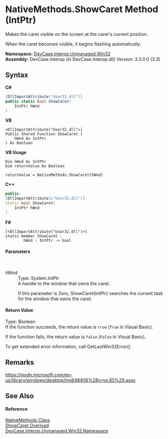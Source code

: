 # NativeMethods.ShowCaret Method (IntPtr)
 

Makes the caret visible on the screen at the caret's current position. 

 When the caret becomes visible, it begins flashing automatically.

**Namespace:**&nbsp;<a href="N_DevCase_Interop_Unmanaged_Win32">DevCase.Interop.Unmanaged.Win32</a><br />**Assembly:**&nbsp;DevCase.Interop (in DevCase.Interop.dll) Version: 3.3.0.0 (3.3)

## Syntax

**C#**<br />
``` C#
[DllImportAttribute("User32.dll")]
public static bool ShowCaret(
	IntPtr hWnd
)
```

**VB**<br />
``` VB
<DllImportAttribute("User32.dll">]
Public Shared Function ShowCaret ( 
	hWnd As IntPtr
) As Boolean
```

**VB Usage**<br />
``` VB Usage
Dim hWnd As IntPtr
Dim returnValue As Boolean

returnValue = NativeMethods.ShowCaret(hWnd)
```

**C++**<br />
``` C++
public:
[DllImportAttribute(L"User32.dll")]
static bool ShowCaret(
	IntPtr hWnd
)
```

**F#**<br />
``` F#
[<DllImportAttribute("User32.dll")>]
static member ShowCaret : 
        hWnd : IntPtr -> bool 

```


#### Parameters
&nbsp;<dl><dt>hWnd</dt><dd>Type: System.IntPtr<br />A handle to the window that owns the caret. 

 If this parameter is Zero, ShowCaret(IntPtr) searches the current task for the window that owns the caret.</dd></dl>

#### Return Value
Type: Boolean<br />If the function succeeds, the return value is `true` (`True` in Visual Basic). 

 If the function fails, the return value is `false` (`False` in Visual Basic). 

 To get extended error information, call GetLastWin32Error().

## Remarks
<a href="https://msdn.microsoft.com/en-us/library/windows/desktop/ms648406%28v=vs.85%29.aspx" target="_blank">https://msdn.microsoft.com/en-us/library/windows/desktop/ms648406%28v=vs.85%29.aspx</a>

## See Also


#### Reference
<a href="T_DevCase_Interop_Unmanaged_Win32_NativeMethods">NativeMethods Class</a><br /><a href="Overload_DevCase_Interop_Unmanaged_Win32_NativeMethods_ShowCaret">ShowCaret Overload</a><br /><a href="N_DevCase_Interop_Unmanaged_Win32">DevCase.Interop.Unmanaged.Win32 Namespace</a><br />